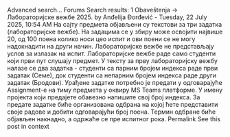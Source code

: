 Advanced search...
Forums
Search results: 1
Obaveštenja -> Лабораторијске вежбе 2025.
by Anđelija Đorđević - Tuesday, 22 July 2025, 10:54 AM
На сајту предмета објављени су текстови за три задатка (лабораторијске вежбе). На задацима се у збиру може освојити највише 20, од 100 поена колико носи цео испит и ови поени се не могу надокнадити на други начин. Лабораторијске вежбе не представљају услов за излазак на испит. Лабораторијске вежбе раде само студенти који први пут слушају предмет.
У тексту за прву лабораторијску вежбу налазе се два задатка - студенти са парним бројем индекса раде први задатак (Семе), док студенти са непарним бројем индекса раде други задатак (Бродови).
Урађене задатке потребно је предати у одговарајуће Assignment-е на тиму предмета у оквиру MS Teams платформе. У имену пројекта који предајете обавезно напишите свој број индекса.
За предате задатке биће организована одбрана на којој ћете представити своје радове и добити одговарајући број поена. Термин одбране биће објављен накнадно, а одржаће се пре испитног рока.
Permalink
See this post in context